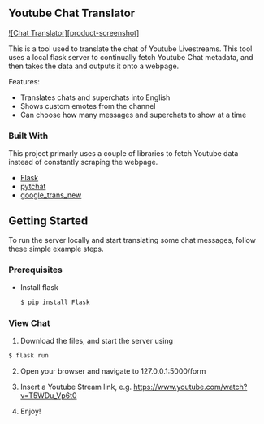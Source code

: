 <!-- ABOUT THE PROJECT -->
## Youtube Chat Translator

[![Chat Translator][product-screenshot]](./images/1.png)

This is a tool used to translate the chat of Youtube Livestreams. This tool uses a local flask server to continually fetch Youtube Chat metadata, and then takes the data and outputs it onto a webpage. 

Features:
* Translates chats and superchats into English
* Shows custom emotes from the channel
* Can choose how many messages and superchats to show at a time

### Built With

This project primarly uses a couple of libraries to fetch Youtube data instead of constantly scraping the webpage.
* [Flask](https://flask.palletsprojects.com/)
* [pytchat](https://pypi.org/project/pytchat/)
* [google_trans_new](https://pypi.org/project/google-trans-new/)

<!-- GETTING STARTED -->
## Getting Started

To run the server locally and start translating some chat messages, follow these simple example steps.

### Prerequisites

* Install flask
  ```sh
  $ pip install Flask
  ```

### View Chat

1. Download the files, and start the server using
  ```sh
  $ flask run
  ```
2. Open your browser and navigate to 127.0.0.1:5000/form
   
3. Insert a Youtube Stream link, e.g. https://www.youtube.com/watch?v=T5WDu_Vp6t0

4. Enjoy!
